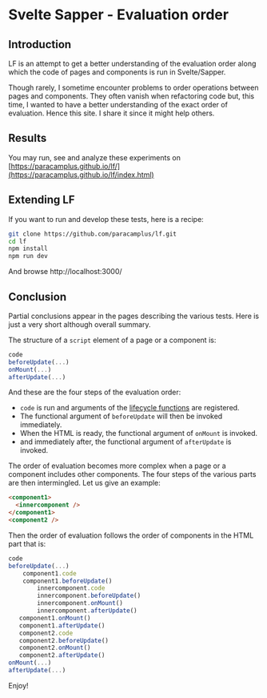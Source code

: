 # Svelte Sapper - Evaluation order

## Introduction

LF is an attempt to get a better understanding of the evaluation order
along which the code of pages and components is run in Svelte/Sapper.

Though rarely, I sometime encounter problems to order operations
between pages and components. They often vanish when refactoring code
but, this time, I wanted to have a better understanding of the exact
order of evaluation. Hence this site. I share it since it might help
others.

## Results

You may run, see and analyze these experiments on 
[https://paracamplus.github.io/lf/](https://paracamplus.github.io/lf/index.html)

## Extending LF

If you want to run and develop these tests, here is a recipe:

```bash
git clone https://github.com/paracamplus/lf.git
cd lf 
npm install
npm run dev
```

And browse http://localhost:3000/

## Conclusion

Partial conclusions appear in the pages describing the various tests.
Here is just a very short although overall summary.

The structure of a `script` element of a page or a component is:

``` javascript
code
beforeUpdate(...)
onMount(...)
afterUpdate(...)
```

And these are the four steps of the evaluation order:

- `code` is run and arguments of the [lifecycle functions](https://svelte.dev/docs#Run_time) are registered. 
- The functional argument of `beforeUpdate` will then be invoked immediately.
- When the HTML is ready, the functional argument of `onMount` is invoked.
- and immediately after, the functional argument of `afterUpdate` is invoked.

The order of evaluation becomes more complex when a page or a component
includes other components. The four steps of the various parts are
then intermingled. Let us give an example:

``` html
<component1>
  <innercomponent />
</component1>
<component2 /> 
```

Then the order of evaluation follows the order of components
in the HTML part that is:

``` javascript
code
beforeUpdate(...)
    component1.code
    component1.beforeUpdate()
        innercomponent.code
        innercomponent.beforeUpdate()
        innercomponent.onMount()
        innercomponent.afterUpdate()
   component1.onMount()
   component1.afterUpdate()
   component2.code
   component2.beforeUpdate()
   component2.onMount()
   component2.afterUpdate()
onMount(...)
afterUpdate(...)
```

Enjoy!




